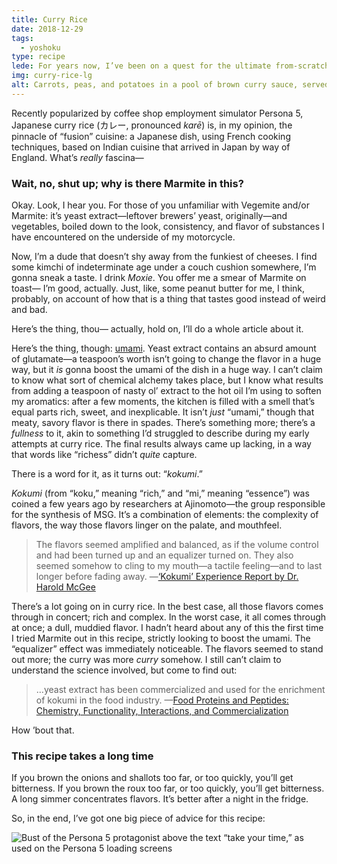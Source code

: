 ```yaml
---
title: Curry Rice
date: 2018-12-29
tags:
  - yoshoku
type: recipe
lede: For years now, I’ve been on a quest for the ultimate from-scratch curry rice recipe. No store-bought roux blocks; homemade stock, hand-toasted and ground spice blends. This is where I’ve landed thus far.
img: curry-rice-lg
alt: Carrots, peas, and potatoes in a pool of brown curry sauce, served on a bed of white rice.
---
```


Recently popularized by coffee shop employment simulator Persona 5, Japanese curry rice (カレー, pronounced _karē_) is, in my opinion, the pinnacle of “fusion” cuisine: a Japanese dish, using French cooking techniques, based on Indian cuisine that arrived in Japan by way of England. What’s _really_ fascina—

### Wait, no, shut up; why is there Marmite in this?

Okay. Look, I hear you. For those of you unfamiliar with Vegemite and/or Marmite: it’s yeast extract—leftover brewers’ yeast, originally—and vegetables, boiled down to the look, consistency, and flavor of substances I have encountered on the underside of my motorcycle.

Now, I’m a dude that doesn’t shy away from the funkiest of cheeses. I find some kimchi of indeterminate age under a couch cushion somewhere, I’m gonna sneak a taste. I drink _Moxie_. You offer me a smear of Marmite on toast— I’m good, actually. Just, like, some peanut butter for me, I think, probably, on account of how that is a thing that tastes good instead of weird and bad.

Here’s the thing, thou— actually, hold on, I’ll do a whole article about it.

Here’s the thing, though: [umami](/articles/umami). Yeast extract contains an absurd amount of glutamate—a teaspoon’s worth isn’t going to change the flavor in a huge way, but it _is_ gonna boost the umami of the dish in a huge way. I can’t claim to know what sort of chemical alchemy takes place, but I know what results from adding a teaspoon of nasty ol’ extract to the hot oil I’m using to soften my aromatics: after a few moments, the kitchen is filled with a smell that’s equal parts rich, sweet, and inexplicable. It isn’t _just_ “umami,” though that meaty, savory flavor is there in spades. There’s something more; there’s a _fullness_ to it, akin to something I’d struggled to describe during my early attempts at curry rice. The final results always came up lacking, in a way that words like “richess” didn’t _quite_ capture.

There is a word for it, as it turns out: “_kokumi_.”

_Kokumi_ (from “koku,” meaning “rich,” and “mi,” meaning “essence”) was coined a few years ago by researchers at Ajinomoto—the group responsible for the synthesis of MSG. It’s a combination of elements: the complexity of flavors, the way those flavors linger on the palate, and mouthfeel.

> The flavors seemed amplified and balanced, as if the volume control and had been turned up and an equalizer turned on. They also seemed somehow to cling to my mouth—a tactile feeling—and to last longer before fading away.
> —[‘Kokumi’ Experience Report by Dr. Harold McGee](http://www.umamiinfo.com/2013/01/-kokumi-experience-report-by-dr-harold-mcgee.php)

There’s a lot going on in curry rice. In the best case, all those flavors comes through in concert; rich and complex. In the worst case, it all comes through at once; a dull, muddied flavor. I hadn’t heard about any of this the first time I tried Marmite out in this recipe, strictly looking to boost the umami. The “equalizer” effect was immediately noticeable. The flavors seemed to stand out more; the curry was more _curry_ somehow. I still can’t claim to understand the science involved, but come to find out:

> …yeast extract has been commercialized and used for the enrichment of kokumi in the food industry.
> —[Food Proteins and Peptides: Chemistry, Functionality, Interactions, and Commercialization](https://books.google.com/books?id=-h8UEImN7SAC&pg=PA290&dq=kokumi#v=onepage&q=kokumi&f=false)

How ’bout that.

### This recipe takes a long time

If you brown the onions and shallots too far, or too quickly, you’ll get bitterness. If you brown the roux too far, or too quickly, you’ll get bitterness. A long simmer concentrates flavors. It’s better after a night in the fridge.

So, in the end, I’ve got one big piece of advice for this recipe:

<img src="/img/take-your-time-3.png" alt="Bust of the Persona 5 protagonist above the text “take your time,” as used on the Persona 5 loading screens" class="central take-your-time" data-pin-nopin="true">



